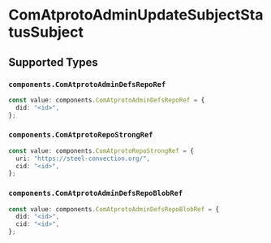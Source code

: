# ComAtprotoAdminUpdateSubjectStatusSubject


## Supported Types

### `components.ComAtprotoAdminDefsRepoRef`

```typescript
const value: components.ComAtprotoAdminDefsRepoRef = {
  did: "<id>",
};
```

### `components.ComAtprotoRepoStrongRef`

```typescript
const value: components.ComAtprotoRepoStrongRef = {
  uri: "https://steel-convection.org/",
  cid: "<id>",
};
```

### `components.ComAtprotoAdminDefsRepoBlobRef`

```typescript
const value: components.ComAtprotoAdminDefsRepoBlobRef = {
  did: "<id>",
  cid: "<id>",
};
```


